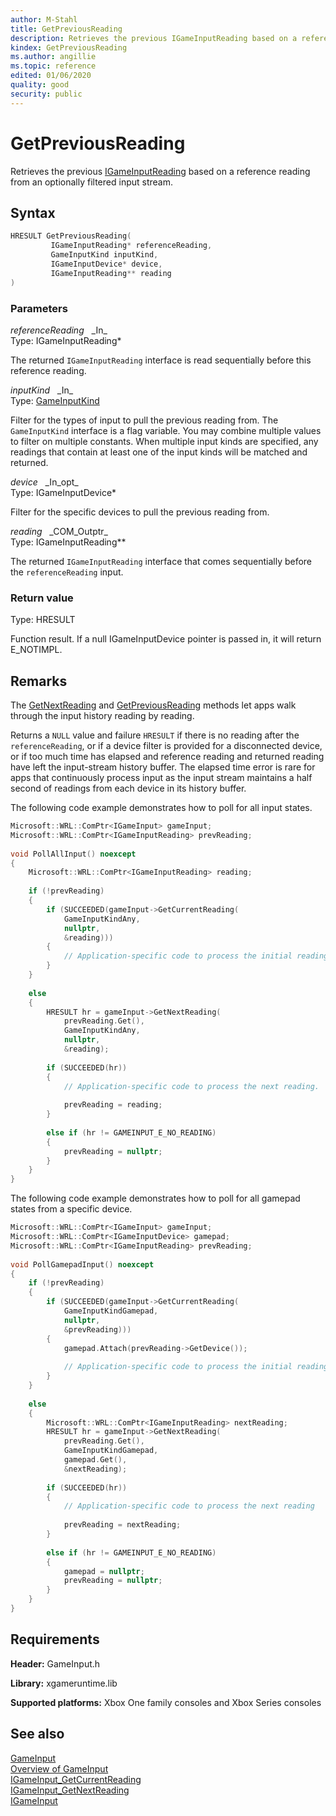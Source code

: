 ```yaml
---
author: M-Stahl
title: GetPreviousReading
description: Retrieves the previous IGameInputReading based on a reference reading from an optionally filtered input stream.
kindex: GetPreviousReading
ms.author: angillie
ms.topic: reference
edited: 01/06/2020
quality: good
security: public
---
```


# GetPreviousReading  

Retrieves the previous [IGameInputReading](../../igameinputreading/igameinputreading.md) based on a reference reading from an optionally filtered input stream.  

## Syntax  
  
```cpp
HRESULT GetPreviousReading(  
         IGameInputReading* referenceReading,  
         GameInputKind inputKind,  
         IGameInputDevice* device,  
         IGameInputReading** reading  
)  
```  
  
### Parameters  
  
*referenceReading* &nbsp;&nbsp;\_In\_  
Type: IGameInputReading*  
  
The returned ``IGameInputReading`` interface is read sequentially before this reference reading.  


*inputKind* &nbsp;&nbsp;\_In\_  
Type: [GameInputKind](../../../enums/gameinputkind.md)  

  
Filter for the types of input to pull the previous reading from. The ``GameInputKind`` interface is a flag variable. You may combine multiple values to filter on multiple constants.
When multiple input kinds are specified, any readings that contain at least one of the input kinds will be matched and returned.  


*device* &nbsp;&nbsp;\_In\_opt\_  
Type: IGameInputDevice*  
  
Filter for the specific devices to pull the previous reading from.  


*reading* &nbsp;&nbsp;\_COM\_Outptr\_  
Type: IGameInputReading**  
  
The returned ``IGameInputReading`` interface that comes sequentially before the ``referenceReading`` input.  


  
### Return value 

Type: HRESULT
 
Function result. If a null IGameInputDevice pointer is passed in, it will return E_NOTIMPL.

## Remarks  

The [GetNextReading](igameinput_getnextreading.md) and [GetPreviousReading](igameinput_getpreviousreading.md) methods let apps walk through the input history reading by reading.
  
Returns a ``NULL`` value and failure ``HRESULT`` if there is no reading after the ``referenceReading``, or if a device filter is provided for a disconnected device, or if too much time has elapsed and reference reading and returned reading have left the input-stream history buffer. The elapsed time error is rare for apps that continuously process input as the input stream maintains a half second of readings from each device in its history buffer. 
  
The following code example demonstrates how to poll for all input states.  
  
```cpp
Microsoft::WRL::ComPtr<IGameInput> gameInput; 
Microsoft::WRL::ComPtr<IGameInputReading> prevReading; 
 
void PollAllInput() noexcept 
{ 
    Microsoft::WRL::ComPtr<IGameInputReading> reading; 
 
    if (!prevReading) 
    { 
        if (SUCCEEDED(gameInput->GetCurrentReading( 
            GameInputKindAny, 
            nullptr, 
            &reading))) 
        { 
            // Application-specific code to process the initial reading. 
        } 
    } 
 
    else 
    { 
        HRESULT hr = gameInput->GetNextReading( 
            prevReading.Get(), 
            GameInputKindAny, 
            nullptr, 
            &reading); 
 
        if (SUCCEEDED(hr)) 
        { 
            // Application-specific code to process the next reading. 
 
            prevReading = reading; 
        } 
 
        else if (hr != GAMEINPUT_E_NO_READING) 
        { 
            prevReading = nullptr; 
        } 
    } 
}
```
  
The following code example demonstrates how to poll for all gamepad states from a specific device.  
  
```cpp
Microsoft::WRL::ComPtr<IGameInput> gameInput; 
Microsoft::WRL::ComPtr<IGameInputDevice> gamepad; 
Microsoft::WRL::ComPtr<IGameInputReading> prevReading; 
 
void PollGamepadInput() noexcept 
{ 
    if (!prevReading) 
    { 
        if (SUCCEEDED(gameInput->GetCurrentReading( 
            GameInputKindGamepad, 
            nullptr, 
            &prevReading))) 
        { 
            gamepad.Attach(prevReading->GetDevice()); 
 
            // Application-specific code to process the initial reading 
        } 
    } 
 
    else 
    { 
        Microsoft::WRL::ComPtr<IGameInputReading> nextReading; 
        HRESULT hr = gameInput->GetNextReading( 
            prevReading.Get(), 
            GameInputKindGamepad, 
            gamepad.Get(), 
            &nextReading); 
 
        if (SUCCEEDED(hr)) 
        { 
            // Application-specific code to process the next reading 
 
            prevReading = nextReading; 
        } 
 
        else if (hr != GAMEINPUT_E_NO_READING) 
        { 
            gamepad = nullptr; 
            prevReading = nullptr; 
        } 
    } 
}
```

## Requirements  
  
**Header:** GameInput.h
  
**Library:** xgameruntime.lib
  
**Supported platforms:** Xbox One family consoles and Xbox Series consoles  
  
## See also 

[GameInput](../../../gameinput_members.md)  
[Overview of GameInput](../../../../../../input/overviews/input-overview.md)   
[IGameInput_GetCurrentReading](igameinput_getcurrentreading.md)    
[IGameInput_GetNextReading](igameinput_getnextreading.md)  
[IGameInput](../igameinput.md)   